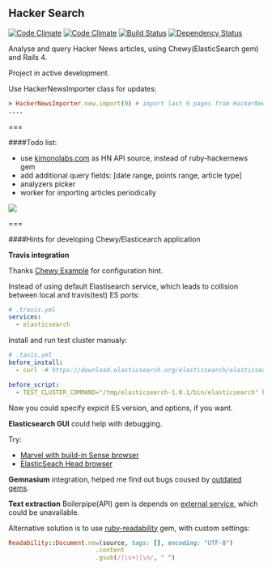 ## Hacker Search

[![Code Climate](https://codeclimate.com/github/mokrzu/hacker_search.png)](https://codeclimate.com/github/mokrzu/hacker_search)
[![Code Climate](https://codeclimate.com/github/mokrzu/hacker_search/coverage.png)](https://codeclimate.com/github/mokrzu/hacker_search)
[![Build Status](https://travis-ci.org/mokrzu/hacker_search.svg?branch=travis)](https://travis-ci.org/mokrzu/hacker_search)
[![Dependency Status](https://gemnasium.com/mokrzu/hacker_search.svg)](https://gemnasium.com/mokrzu/hacker_search)

Analyse and query Hacker News articles, using Chewy(ElasticSearch gem) and Rails 4.

Project in active development.

Use HackerNewsImporter class for updates:
```ruby
> HackerNewsImporter.new.import(9) # import last 9 pages from HackerNews
....
```

===

####Todo list:
* use [kimonolabs.com](http://www.kimonolabs.com/) as HN API source, instead of ruby-hackernews gem
* add additional query fields: [date range, points range, article type]
* analyzers picker
* worker for importing articles periodically

![](https://dl.dropboxusercontent.com/u/7767829/hacker_search.png)

===

####Hints for developing Chewy/Elasticearch application

**Travis integration**

Thanks [Chewy Example](https://github.com/toptal/chewy_example) for configuration hint.

Instead of using default Elastisearch service, which leads to collision between local and travis(test) ES ports:
```yml
# .travis.yml
services:
  - elasticsearch
```
Install and run test cluster manualy:
```yml
# .tavis.yml
before_install:
  - curl -# https://download.elasticsearch.org/elasticsearch/elasticsearch/elasticsearch-1.0.1.tar.gz | tar xz -C /tmp

before_script:
  - TEST_CLUSTER_COMMAND="/tmp/elasticsearch-1.0.1/bin/elasticsearch" bundle exec rake elasticsearch:start
```
Now you could specify expicit ES version, and options, if you want.

**Elasticsearch GUI** could help with debugging.

Try:
* [Marvel with build-in Sense browser](http://www.elasticsearch.org/overview/marvel/download/)
* [ElasticSeach Head browser](http://mobz.github.io/elasticsearch-head/)

**Gemnasium** integration, helped me find out bugs coused by [outdated gems](https://gemnasium.com/mokrzu/hacker_search).

**Text extraction**
Boilerpipe(API) gem is depends on [external service](http://boilerpipe-web.appspot.com/), which could be unavailable.

Alternative solution is to use [ruby-readability](https://github.com/cantino/ruby-readability/) gem, with custom settings:
```ruby
Readability::Document.new(source, tags: [], encoding: "UTF-8")
                        .content
                        .gsub(/(\s+)|\n/, " ")
```
